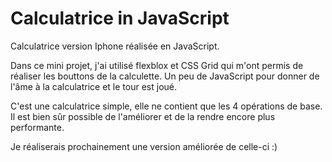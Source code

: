 # Calculatrice in JavaScript

Calculatrice version Iphone réalisée en JavaScript.

Dans ce mini projet, j'ai utilisé flexblox et CSS Grid qui m'ont permis de réaliser les bouttons de la calculette. 
Un peu de JavaScript pour donner de l'âme à la calculatrice et le tour est joué. 

C'est une calculatrice simple, elle ne contient que les 4 opérations de base.
Il est bien sûr possible de l'améliorer et de la rendre encore plus performante. 

Je réaliserais prochainement une version améliorée de celle-ci :) 
